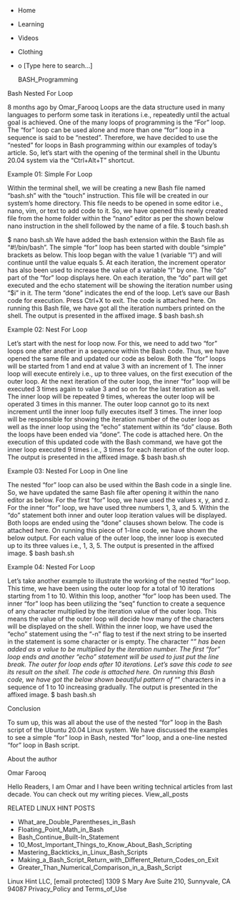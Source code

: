 





















































* Home
* Learning
* Videos
* Clothing
*
  o [Type here to search...]


   BASH_Programming


Bash Nested For Loop

8 months ago
by Omar_Farooq
Loops are the data structure used in many languages to perform some task in
iterations i.e., repeatedly until the actual goal is achieved. One of the many
loops of programming is the “For” loop. The “for” loop can be used alone and
more than one “for” loop in a sequence is said to be “nested”. Therefore, we
have decided to use the “nested” for loops in Bash programming within our
examples of today’s article. So, let’s start with the opening of the terminal
shell in the Ubuntu 20.04 system via the “Ctrl+Alt+T” shortcut.

Example 01: Simple For Loop

Within the terminal shell, we will be creating a new Bash file named “bash.sh”
with the “touch” instruction. This file will be created in our system’s home
directory. This file needs to be opened in some editor i.e., nano, vim, or text
to add code to it. So, we have opened this newly created file from the home
folder within the “nano” editor as per the shown below nano instruction in the
shell followed by the name of a file.
$ touch bash.sh

$ nano bash.sh
We have added the bash extension within the Bash file as “#!/bin/bash”. The
simple “for” loop has been started with double “simple” brackets as below. This
loop began with the value 1 (variable “I”) and will continue until the value
equals 5. At each iteration, the increment operator has also been used to
increase the value of a variable “I” by one. The “do” part of the “for” loop
displays here. On each iteration, the “do” part will get executed and the echo
statement will be showing the iteration number using “$i” in it. The term
“done” indicates the end of the loop. Let’s save our Bash code for execution.
Press Ctrl+X to exit. The code is attached here.
On running this Bash file, we have got all the iteration numbers printed on the
shell. The output is presented in the affixed image.
$ bash bash.sh

Example 02: Nest For Loop

Let’s start with the nest for loop now. For this, we need to add two “for”
loops one after another in a sequence within the Bash code. Thus, we have
opened the same file and updated our code as below. Both the “for” loops will
be started from 1 and end at value 3 with an increment of 1. The inner loop
will execute entirely i.e., up to three values, on the first execution of the
outer loop. At the next iteration of the outer loop, the inner “for” loop will
be executed 3 times again to value 3 and so on for the last iteration as well.
The inner loop will be repeated 9 times, whereas the outer loop will be
operated 3 times in this manner. The outer loop cannot go to its next increment
until the inner loop fully executes itself 3 times. The inner loop will be
responsible for showing the iteration number of the outer loop as well as the
inner loop using the “echo” statement within its “do” clause. Both the loops
have been ended via “done”. The code is attached here.
On the execution of this updated code with the Bash command, we have got the
inner loop executed 9 times i.e., 3 times for each iteration of the outer loop.
The output is presented in the affixed image.
$ bash bash.sh

Example 03: Nested For Loop in One line

The nested “for” loop can also be used within the Bash code in a single line.
So, we have updated the same Bash file after opening it within the nano editor
as below. For the first “for” loop, we have used the values x, y, and z. For
the inner “for” loop, we have used three numbers 1, 3, and 5. Within the “do”
statement both inner and outer loop iteration values will be displayed. Both
loops are ended using the “done” clauses shown below. The code is attached
here.
On running this piece of 1-line code, we have shown the below output. For each
value of the outer loop, the inner loop is executed up to its three values
i.e., 1, 3, 5. The output is presented in the affixed image.
$ bash bash.sh

Example 04: Nested For Loop

Let’s take another example to illustrate the working of the nested “for” loop.
This time, we have been using the outer loop for a total of 10 iterations
starting from 1 to 10. Within this loop, another “for” loop has been used. The
inner “for” loop has been utilizing the “seq” function to create a sequence of
any character multiplied by the iteration value of the outer loop. This means
the value of the outer loop will decide how many of the characters will be
displayed on the shell. Within the inner loop, we have used the “echo”
statement using the “-n” flag to test if the next string to be inserted in the
statement is some character or is empty. The character “*” has been added as a
value to be multiplied by the iteration number. The first “for” loop ends and
another “echo” statement will be used to just put the line break. The outer for
loop ends after 10 iterations. Let’s save this code to see its result on the
shell. The code is attached here.
On running this Bash code, we have got the below shown beautiful pattern of “*”
characters in a sequence of 1 to 10 increasing gradually. The output is
presented in the affixed image.
$ bash bash.sh

Conclusion

To sum up, this was all about the use of the nested “for” loop in the Bash
script of the Ubuntu 20.04 Linux system. We have discussed the examples to see
a simple “for” loop in Bash, nested “for” loop, and a one-line nested “for”
loop in Bash script.


About the author


Omar Farooq

Hello Readers, I am Omar and I have been writing technical articles from last
decade. You can check out my writing pieces.
View_all_posts

RELATED LINUX HINT POSTS


* What_are_Double_Parentheses_in_Bash
* Floating_Point_Math_in_Bash
* Bash_Continue_Built-In_Statement
* 10_Most_Important_Things_to_Know_About_Bash_Scripting
* Mastering_Backticks_in_Linux_Bash_Scripts
* Making_a_Bash_Script_Return_with_Different_Return_Codes_on_Exit
* Greater_Than_Numerical_Comparison_in_a_Bash_Script

Linux Hint LLC, [email protected]
1309 S Mary Ave Suite 210, Sunnyvale, CA 94087
 Privacy_Policy and Terms_of_Use
